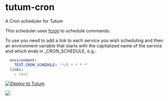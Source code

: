 # tutum-cron
A Cron scheduler for Tutum

This scheduler uses [fcron](http://fcron.free.fr/doc/en/fcrontab.5.html) to schedule commands. 

To use you need to add a link to each service you wish scheduling and then an environment variable that starts with the capitalized name of the service and which ends in _CRON_SCHEDULE, e.g.:

```yaml
  environment:
    TEST_CRON_SCHEDULE: '*/5 * * * *'
  links:
    - test

```

[![Deploy to Tutum](https://s.tutum.co/deploy-to-tutum.svg)](https://dashboard.tutum.co/stack/deploy/)
        
[![](https://badge.imagelayers.io/vizzbuzz/tutum-cron)](https://imagelayers.io/?images=vizzbuzz/tutum-cron:latest 'Get your own badge on imagelayers.io')        
